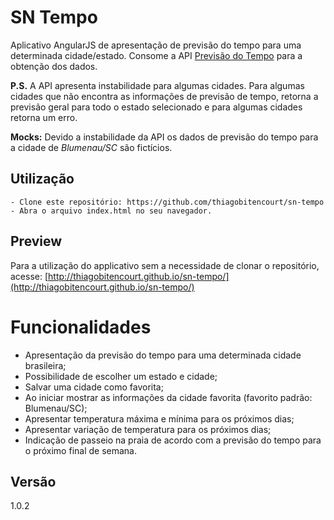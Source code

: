 # SN Tempo

Aplicativo AngularJS de apresentação de previsão do tempo para uma determinada cidade/estado. Consome a API [Previsão do Tempo](https://openweathermap.org/api) para a obtenção dos dados.

__P.S.__ A API apresenta instabilidade para algumas cidades. Para algumas cidades que não encontra as informações de previsão de tempo, retorna a previsão geral para todo o estado selecionado e para algumas cidades retorna um erro.

__Mocks:__ Devido a instabilidade da API os dados de previsão do tempo para a cidade de _Blumenau/SC_ são fictícios.


## Utilização

    - Clone este repositório: https://github.com/thiagobitencourt/sn-tempo
    - Abra o arquivo index.html no seu navegador.

## Preview

Para a utilização do applicativo sem a necessidade de clonar o repositório, acesse: [http://thiagobitencourt.github.io/sn-tempo/](http://thiagobitencourt.github.io/sn-tempo/)

# Funcionalidades

- Apresentação da previsão do tempo para uma determinada cidade brasileira;
- Possibilidade de escolher um estado e cidade;
- Salvar uma cidade como favorita;
- Ao iniciar mostrar as informações da cidade favorita (favorito padrão: Blumenau/SC);
- Apresentar temperatura máxima e mínima para os próximos dias;
- Apresentar variação de temperatura para os próximos dias;
- Indicação de passeio na praia de acordo com a previsão do tempo para o próximo final de semana.

## Versão
1.0.2
